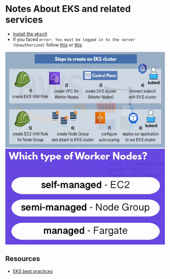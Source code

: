 # Notes About EKS and related services

* [Install the eksctl](https://docs.aws.amazon.com/eks/latest/userguide/getting-started-console.html)
* if you faced `error: You must be logged in to the server (Unauthorized)` follow [this](https://aws.amazon.com/premiumsupport/knowledge-center/eks-api-server-unauthorized-error/) or [this](https://docs.aws.amazon.com/eks/latest/userguide/getting-started-console.html)

<img src="https://github.com/ahmadateya/learning-notes/blob/main/assets/images/Screenshot%20from%202021-10-02%2023-24-31.png" width="500" height="300">

<img src="https://github.com/ahmadateya/learning-notes/blob/main/assets/images/Screenshot%20from%202021-10-03%2000-13-56.png" width="500" height="300">







## Resources
* [EKS best practices](https://gist.github.com/ejlp12/88962c99e1fd0dd5612b9186f305101a)
